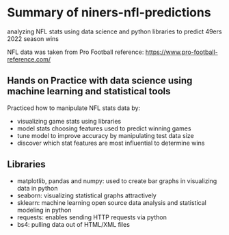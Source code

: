 # Summary of niners-nfl-predictions
analyzing NFL stats using data science and python libraries to predict 49ers 2022 season wins

NFL data was taken from Pro Football reference: https://www.pro-football-reference.com/


## Hands on Practice with data science using machine learning and statistical tools
Practiced how to manipulate NFL stats data by:
* visualizing game stats using libraries
* model stats choosing features used to predict winning games
* tune model to improve accuracy by manipulating test data size
* discover which stat features are most influential to determine wins



## Libraries
* matplotlib, pandas and numpy: used to create bar graphs in visualizing data in python
* seaborn: visualizing statistical graphs attractively
* sklearn: machine learning open source data analysis and statistical modeling in python
* requests: enables sending HTTP requests via python
* bs4: pulling data out of HTML/XML files
